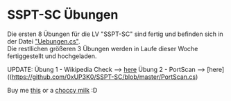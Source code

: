 # SSPT-SC Übungen

Die ersten 8 Übungen für die LV "SSPT-SC" sind fertig und befinden sich in der Datei ["Uebungen.cs"](https://github.com/0xUP3K0/SSPT-SC_Uebungen/blob/master/Uebungen.cs). <br>
Die restllichen größeren 3 Übungen werden in Laufe dieser Woche fertiggestellt und hochgeladen.

UPDATE:
Übung 1 - Wikipedia Check --> [here](https://github.com/0xUP3K0/SSPT-SC/blob/master/WikiCheck.cs)
Übung 2 - PortScan --> [here]((https://github.com/0xUP3K0/SSPT-SC/blob/master/PortScan.cs)

Buy me [this](https://bringatrailer.com/listing/1967-porsche-910-3/) or a [choccy milk](https://paypal.me/TeraDudee) :D
